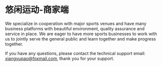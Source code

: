 # 悠闲运动-商家端

We specialize in cooperation with major sports venues and have many business platforms with beautiful environment, quality assurance and service in place. We are eager to have more sports businesses to work with us to jointly serve the general public and learn together and make progress together.

If you have any questions, please contact the technical support email: xiangyupao@foxmail.com, thank you for your support.

